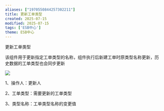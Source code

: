 ```yaml
---
aliases: ["1970550844257302211"]
title: 更新工单类型
created: 2025-07-15
modified: 2025-07-15
tags: ['ESB中心']
theme: ESB中心
---
```


更新工单类型

该组件用于更新指定工单类型的名称，组件执行后新建工单时原类型名称更新，历史数据的工单类型也会同步更新

![](ae02057b3aa5e55e2ee24fdd2add0e45.jpg)

1、操作人：更新人

2、工单类型：需要更新的工单类型

3、类型名称：工单类型名称的变更值